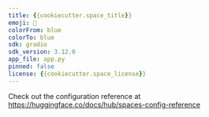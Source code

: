 ```yaml
---
title: {{cookiecutter.space_title}}
emoji: 🐠
colorFrom: blue
colorTo: blue
sdk: gradio
sdk_version: 3.12.0
app_file: app.py
pinned: false
license: {{cookiecutter.space_license}}
---
```


Check out the configuration reference at https://huggingface.co/docs/hub/spaces-config-reference